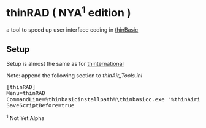 # thinRAD ( NYA<sup>1</sup> edition )
a tool to speed up user interface coding in [thinBasic](https://www.thinbasic.com)

## Setup 
Setup is almost the same as for [thinternational](https://github.com/DirectuX/thinternational/blob/master/README.md "Setup")

Note: append the following section to _thinAir_Tools.ini_

<pre>
[thinRAD]
Menu=thinRAD
CommandLine=%thinbasicinstallpath%\thinbasicc.exe "%thinAirinstallpath%\Tools\thinRAD\thinRAD.tbasic " %sourcecodefullpathnameext%
SaveScriptBefore=true
</pre>


<sup>1</sup> Not Yet Alpha
